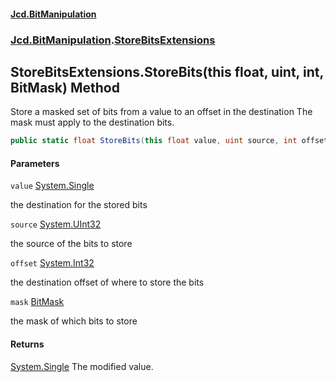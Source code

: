 #### [Jcd.BitManipulation](index.md 'index')

### [Jcd.BitManipulation](Jcd.BitManipulation.md 'Jcd.BitManipulation').[StoreBitsExtensions](Jcd.BitManipulation.StoreBitsExtensions.md 'Jcd.BitManipulation.StoreBitsExtensions')

## StoreBitsExtensions.StoreBits(this float, uint, int, BitMask) Method

Store a masked set of bits from a value to an offset in the destination
The mask must apply to the destination bits.

```csharp
public static float StoreBits(this float value, uint source, int offset, Jcd.BitManipulation.BitMask mask);
```

#### Parameters

<a name='Jcd.BitManipulation.StoreBitsExtensions.StoreBits(thisfloat,uint,int,Jcd.BitManipulation.BitMask).value'></a>

`value` [System.Single](https://docs.microsoft.com/en-us/dotnet/api/System.Single 'System.Single')

the destination for the stored bits

<a name='Jcd.BitManipulation.StoreBitsExtensions.StoreBits(thisfloat,uint,int,Jcd.BitManipulation.BitMask).source'></a>

`source` [System.UInt32](https://docs.microsoft.com/en-us/dotnet/api/System.UInt32 'System.UInt32')

the source of the bits to store

<a name='Jcd.BitManipulation.StoreBitsExtensions.StoreBits(thisfloat,uint,int,Jcd.BitManipulation.BitMask).offset'></a>

`offset` [System.Int32](https://docs.microsoft.com/en-us/dotnet/api/System.Int32 'System.Int32')

the destination offset of where to store the bits

<a name='Jcd.BitManipulation.StoreBitsExtensions.StoreBits(thisfloat,uint,int,Jcd.BitManipulation.BitMask).mask'></a>

`mask` [BitMask](Jcd.BitManipulation.BitMask.md 'Jcd.BitManipulation.BitMask')

the mask of which bits to store

#### Returns

[System.Single](https://docs.microsoft.com/en-us/dotnet/api/System.Single 'System.Single')
The modified value.